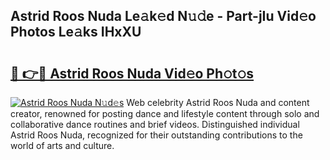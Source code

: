 ## Astrid Roos Nuda Le𝚊k𝚎d N𝚞𝚍e - Part-jIu Vid𝚎o Photos Le𝚊ks IHxXU

# <h2><a href="http://fbfcefb.evod.top/?m=Astrid+Roos+Nuda">🔗 👉🔴 Astrid Roos Nuda Vid𝚎o Ph𝚘t𝚘s</a></h2>

[![Astrid Roos Nuda N𝚞d𝚎s](https://i.imgur.com/8V9OHl7.gif)](http://fbfcefb.evod.top/?m=Astrid+Roos+Nuda)
Web celebrity Astrid Roos Nuda and content creator, renowned for posting dance and lifestyle content through solo and collaborative dance routines and brief videos. Distinguished individual Astrid Roos Nuda, recognized for their outstanding contributions to the world of arts and culture. 
